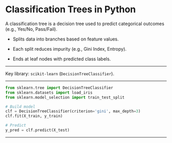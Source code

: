 # Classification Trees in Python

A classification tree is a decision tree used to predict categorical outcomes (e.g., Yes/No, Pass/Fail).

- Splits data into branches based on feature values.

- Each split reduces impurity (e.g., Gini Index, Entropy).

- Ends at leaf nodes with predicted class labels.

---

Key library: `scikit-learn` (`DecisionTreeClassifier`).

---

```python
from sklearn.tree import DecisionTreeClassifier
from sklearn.datasets import load_iris
from sklearn.model_selection import train_test_split

# Build model
clf = DecisionTreeClassifier(criterion='gini', max_depth=3)
clf.fit(X_train, y_train)

# Predict
y_pred = clf.predict(X_test)

```

---

